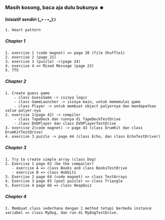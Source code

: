 ### Masih kosong, baca aja dulu bukunya ☻

#### Inisiatif sendiri („• ֊ •„)੭

```
1. Heart pattern
```

##### Chapter 1

```
1. exercise 1 (code magnet) => page 20 (file Shuffle1)
2. exercise 2 (page 21)
3. exercise 3 (puzzle) ->(page 24) 
4. exercise 4 => Mixed Message (page 23)
5. TTS
```

##### Chapter 2

```
1. Create guess game
    - class GuessGame -> isinya logic
    - class GameLauncher -> isinya main, untuk mememulai game
    - class Player -> untuk membuat object palyernya dan mendapatkan value palyer-nya
2. exercise 1(page 42) -> compiler
    - class TapeDeck dan runnya di TapeDeckTestDrive
    - class DVDPlayer dan class DVDPlayerTestDrive
3. exercise 2(code magnet) -> page 43 (class DrumKit dan class DrumKitTestDrive)
4. exercise 3 puzzle -> page 44 (class Echo, dan class EchoTestDriver)
```

##### Chapter 3

```
1. Try to create simple array (class Dog)
2. Exercise 1 page 63 (be the compailer)
   - exercise A => class Books and class BooksTestDrive
   - exercise B => class Hobbits
3. Exercise 2 page 64 (code magnet) => class TestArrays
4. Exercise 3 page 65 (pool puzzle) => class Triangle
5. Exercise 4 page 66 => class HeapQuiz
```

##### Chapter 4

```
1. Membuat class sederhana dengan 1 method tetapi berbeda instance variabel => class MyDog, dan run di MyDogTestDrive. 
```

















